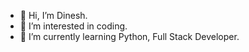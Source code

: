 - 👋 Hi, I’m Dinesh.
- 👀 I’m interested in coding.
- 🌱 I’m currently learning Python, Full Stack Developer.
